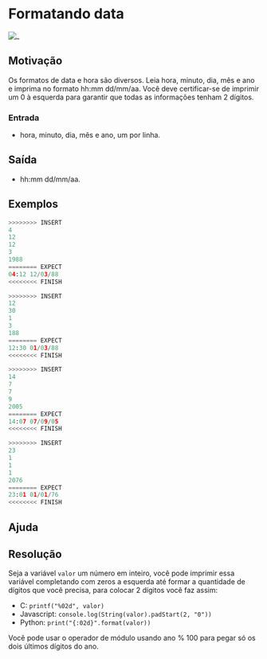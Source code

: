 # Formatando data

![_](https://raw.githubusercontent.com/qxcodefup/arcade/master/base/data/cover.jpg)

## Motivação

Os formatos de data e hora são diversos. Leia hora, minuto, dia, mês e ano e imprima no formato hh:mm dd/mm/aa. Você deve certificar-se de imprimir um 0 à esquerda para garantir que todas as informações tenham 2 dígitos.

### Entrada

- hora, minuto, dia, mês e ano, um por linha.

## Saída

- hh:mm dd/mm/aa.

## Exemplos

``` py
>>>>>>>> INSERT
4
12
12
3
1988
======== EXPECT
04:12 12/03/88
<<<<<<<< FINISH
```

```py
>>>>>>>> INSERT
12
30
1
3
188
======== EXPECT
12:30 01/03/88
<<<<<<<< FINISH
```

```py
>>>>>>>> INSERT
14
7
7
9
2005
======== EXPECT
14:07 07/09/05
<<<<<<<< FINISH
```

```py
>>>>>>>> INSERT
23
1
1
1
2076
======== EXPECT
23:01 01/01/76
<<<<<<<< FINISH
```

## Ajuda

## Resolução

Seja a variável `valor` um número em inteiro, você pode imprimir essa variável completando com zeros a esquerda até formar a quantidade de dígitos que você precisa, para colocar 2 dígitos você faz assim:

- C: `printf("%02d", valor)`
- Javascript: `console.log(String(valor).padStart(2, "0"))`
- Python: `print("{:02d}".format(valor))`

Você pode usar o operador de módulo usando ano % 100 para pegar só os dois últimos dígitos do ano.
